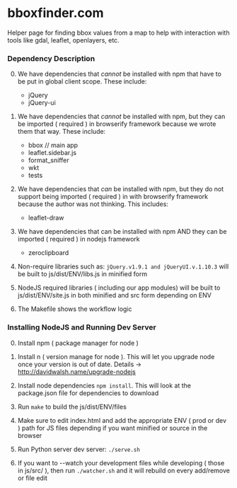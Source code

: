 bboxfinder.com
==============

Helper page for finding bbox values from a map to help with interaction with tools like gdal, leaflet, openlayers, etc.



### Dependency Description

0. We have dependencies that *cannot* be installed with npm that have to be put in global client scope. These include:

    + jQuery
    + jQuery-ui

1. We have dependencies that *cannot* be installed with npm, but they can be imported ( required ) in browserify framework because we wrote them that way. These include:

    + bbox // main app
    + leaflet.sidebar.js
    + format_sniffer
    + wkt
    + tests

2. We have dependencies that *can* be installed with npm, but they do not support being imported ( required ) in with browserify framework because the author was not thinking. This includes:

    + leaflet-draw

3. We have dependencies that can be installed with npm AND they can be imported ( required ) in nodejs framework

    + zeroclipboard

4. Non-require libraries such as:
    `jQuery.v1.9.1 and jQueryUI.v.1.10.3` will be built to js/dist/ENV/libs.js in minified form

5. NodeJS required libraries ( including our app modules) will be built to js/dist/ENV/site.js in both minified and src form depending on ENV

6. The Makefile shows the workflow logic


### Installing NodeJS and Running Dev Server

0. Install npm  ( package manager for node )

1. Install n ( version manage for node ). This will let you upgrade node once your version is out of date. Details -> http://davidwalsh.name/upgrade-nodejs

2. Install node dependencies `npm install`. This will look at the package.json file for dependencies to download

3. Run `make`  to build the js/dist/ENV/files

4. Make sure to edit index.html and add the appropriate ENV ( prod or dev ) path for JS files depending if you want minified or source in the browser

5. Run Python server dev server: `./serve.sh`

6. If you want to --watch your development files while developing ( those in js/src/ ), then run `./watcher.sh` and it will rebuild on every add/remove or file edit


